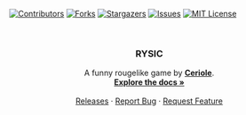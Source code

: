 <a name="readme-top"></a>

[![Contributors][contributors-shield]][contributors-url]
[![Forks][forks-shield]][forks-url]
[![Stargazers][stars-shield]][stars-url]
[![Issues][issues-shield]][issues-url]
[![MIT License][license-shield]][license-url]

<!-- PROJECT LOGO -->
<br/>
<div align="center">
  <!-- TODO
  <a href="https://github.com/Ceriole/RYSIC">
    <img src="images/logo.png" alt="Logo" width="80" height="80">
  </a>
  -->

  <h3 align="center">RYSIC</h3>

  <p align="center">
    A funny rougelike game by <a href="https://github.com/Ceriole"><strong>Ceriole</strong></a>.
    <br />
    <a href="https://github.com/Ceriole/RYSIC"><strong>Explore the docs »</strong></a>
    <br />
    <br />
    <a href="https://github.com/Ceriole/RYSIC/releases">Releases</a>
    ·
    <a href="https://github.com/Ceriole/RYSIC/issues">Report Bug</a>
    ·
    <a href="https://github.com/Ceriole/RYSIC/issues">Request Feature</a>
  </p>
</div>

[contributors-shield]: https://img.shields.io/github/contributors/Ceriole/RYSIC.svg?style=for-the-badge
[contributors-url]: https://github.com/Ceriole/RYSIC/graphs/contributors
[forks-shield]: https://img.shields.io/github/forks/Ceriole/RYSIC.svg?style=for-the-badge
[forks-url]: https://github.com/Ceriole/RYSIC/network/members
[stars-shield]: https://img.shields.io/github/stars/Ceriole/RYSIC.svg?style=for-the-badge
[stars-url]: https://github.com/Ceriole/RYSIC/stargazers
[issues-shield]: https://img.shields.io/github/issues/Ceriole/RYSIC.svg?style=for-the-badge
[issues-url]: https://github.com/Ceriole/RYSIC/issues
[license-shield]: https://img.shields.io/github/license/Ceriole/RYSIC.svg?style=for-the-badge
[license-url]: https://github.com/Ceriole/RYSIC/blob/master/LICENSE.txt
